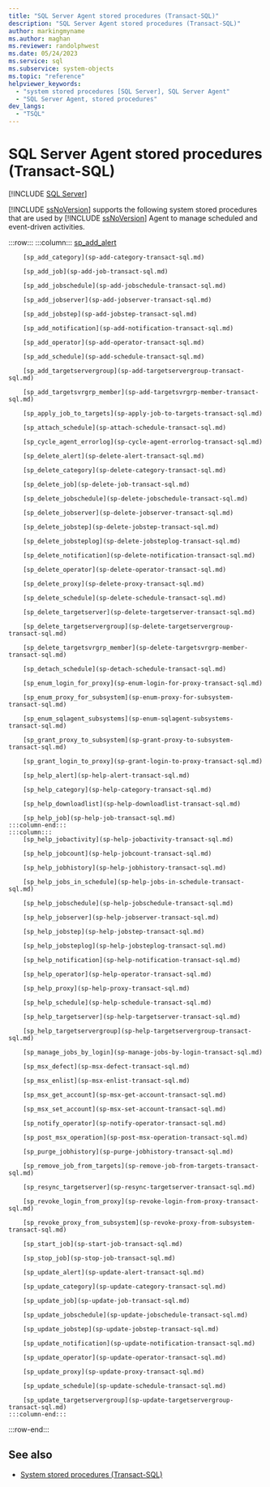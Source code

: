 ```yaml
---
title: "SQL Server Agent stored procedures (Transact-SQL)"
description: "SQL Server Agent stored procedures (Transact-SQL)"
author: markingmyname
ms.author: maghan
ms.reviewer: randolphwest
ms.date: 05/24/2023
ms.service: sql
ms.subservice: system-objects
ms.topic: "reference"
helpviewer_keywords:
  - "system stored procedures [SQL Server], SQL Server Agent"
  - "SQL Server Agent, stored procedures"
dev_langs:
  - "TSQL"
---
```

# SQL Server Agent stored procedures (Transact-SQL)

[!INCLUDE [SQL Server](../../includes/applies-to-version/sqlserver.md)]

[!INCLUDE [ssNoVersion](../../includes/ssnoversion-md.md)] supports the following system stored procedures that are used by [!INCLUDE [ssNoVersion](../../includes/ssnoversion-md.md)] Agent to manage scheduled and event-driven activities.

:::row:::
    :::column:::
        [sp_add_alert](sp-add-alert-transact-sql.md)

        [sp_add_category](sp-add-category-transact-sql.md)

        [sp_add_job](sp-add-job-transact-sql.md)

        [sp_add_jobschedule](sp-add-jobschedule-transact-sql.md)

        [sp_add_jobserver](sp-add-jobserver-transact-sql.md)

        [sp_add_jobstep](sp-add-jobstep-transact-sql.md)

        [sp_add_notification](sp-add-notification-transact-sql.md)

        [sp_add_operator](sp-add-operator-transact-sql.md)

        [sp_add_schedule](sp-add-schedule-transact-sql.md)

        [sp_add_targetservergroup](sp-add-targetservergroup-transact-sql.md)

        [sp_add_targetsvrgrp_member](sp-add-targetsvrgrp-member-transact-sql.md)

        [sp_apply_job_to_targets](sp-apply-job-to-targets-transact-sql.md)

        [sp_attach_schedule](sp-attach-schedule-transact-sql.md)

        [sp_cycle_agent_errorlog](sp-cycle-agent-errorlog-transact-sql.md)

        [sp_delete_alert](sp-delete-alert-transact-sql.md)

        [sp_delete_category](sp-delete-category-transact-sql.md)

        [sp_delete_job](sp-delete-job-transact-sql.md)

        [sp_delete_jobschedule](sp-delete-jobschedule-transact-sql.md)

        [sp_delete_jobserver](sp-delete-jobserver-transact-sql.md)

        [sp_delete_jobstep](sp-delete-jobstep-transact-sql.md)

        [sp_delete_jobsteplog](sp-delete-jobsteplog-transact-sql.md)

        [sp_delete_notification](sp-delete-notification-transact-sql.md)

        [sp_delete_operator](sp-delete-operator-transact-sql.md)

        [sp_delete_proxy](sp-delete-proxy-transact-sql.md)

        [sp_delete_schedule](sp-delete-schedule-transact-sql.md)

        [sp_delete_targetserver](sp-delete-targetserver-transact-sql.md)

        [sp_delete_targetservergroup](sp-delete-targetservergroup-transact-sql.md)

        [sp_delete_targetsvrgrp_member](sp-delete-targetsvrgrp-member-transact-sql.md)

        [sp_detach_schedule](sp-detach-schedule-transact-sql.md)

        [sp_enum_login_for_proxy](sp-enum-login-for-proxy-transact-sql.md)

        [sp_enum_proxy_for_subsystem](sp-enum-proxy-for-subsystem-transact-sql.md)

        [sp_enum_sqlagent_subsystems](sp-enum-sqlagent-subsystems-transact-sql.md)

        [sp_grant_proxy_to_subsystem](sp-grant-proxy-to-subsystem-transact-sql.md)

        [sp_grant_login_to_proxy](sp-grant-login-to-proxy-transact-sql.md)

        [sp_help_alert](sp-help-alert-transact-sql.md)

        [sp_help_category](sp-help-category-transact-sql.md)

        [sp_help_downloadlist](sp-help-downloadlist-transact-sql.md)

        [sp_help_job](sp-help-job-transact-sql.md)
    :::column-end:::
    :::column:::
        [sp_help_jobactivity](sp-help-jobactivity-transact-sql.md)

        [sp_help_jobcount](sp-help-jobcount-transact-sql.md)

        [sp_help_jobhistory](sp-help-jobhistory-transact-sql.md)

        [sp_help_jobs_in_schedule](sp-help-jobs-in-schedule-transact-sql.md)

        [sp_help_jobschedule](sp-help-jobschedule-transact-sql.md)

        [sp_help_jobserver](sp-help-jobserver-transact-sql.md)

        [sp_help_jobstep](sp-help-jobstep-transact-sql.md)

        [sp_help_jobsteplog](sp-help-jobsteplog-transact-sql.md)

        [sp_help_notification](sp-help-notification-transact-sql.md)

        [sp_help_operator](sp-help-operator-transact-sql.md)

        [sp_help_proxy](sp-help-proxy-transact-sql.md)

        [sp_help_schedule](sp-help-schedule-transact-sql.md)

        [sp_help_targetserver](sp-help-targetserver-transact-sql.md)

        [sp_help_targetservergroup](sp-help-targetservergroup-transact-sql.md)

        [sp_manage_jobs_by_login](sp-manage-jobs-by-login-transact-sql.md)

        [sp_msx_defect](sp-msx-defect-transact-sql.md)

        [sp_msx_enlist](sp-msx-enlist-transact-sql.md)

        [sp_msx_get_account](sp-msx-get-account-transact-sql.md)

        [sp_msx_set_account](sp-msx-set-account-transact-sql.md)

        [sp_notify_operator](sp-notify-operator-transact-sql.md)

        [sp_post_msx_operation](sp-post-msx-operation-transact-sql.md)

        [sp_purge_jobhistory](sp-purge-jobhistory-transact-sql.md)

        [sp_remove_job_from_targets](sp-remove-job-from-targets-transact-sql.md)

        [sp_resync_targetserver](sp-resync-targetserver-transact-sql.md)

        [sp_revoke_login_from_proxy](sp-revoke-login-from-proxy-transact-sql.md)

        [sp_revoke_proxy_from_subsystem](sp-revoke-proxy-from-subsystem-transact-sql.md)

        [sp_start_job](sp-start-job-transact-sql.md)

        [sp_stop_job](sp-stop-job-transact-sql.md)

        [sp_update_alert](sp-update-alert-transact-sql.md)

        [sp_update_category](sp-update-category-transact-sql.md)

        [sp_update_job](sp-update-job-transact-sql.md)

        [sp_update_jobschedule](sp-update-jobschedule-transact-sql.md)

        [sp_update_jobstep](sp-update-jobstep-transact-sql.md)

        [sp_update_notification](sp-update-notification-transact-sql.md)

        [sp_update_operator](sp-update-operator-transact-sql.md)

        [sp_update_proxy](sp-update-proxy-transact-sql.md)

        [sp_update_schedule](sp-update-schedule-transact-sql.md)

        [sp_update_targetservergroup](sp-update-targetservergroup-transact-sql.md)
    :::column-end:::
:::row-end:::

## See also

- [System stored procedures (Transact-SQL)](system-stored-procedures-transact-sql.md)
